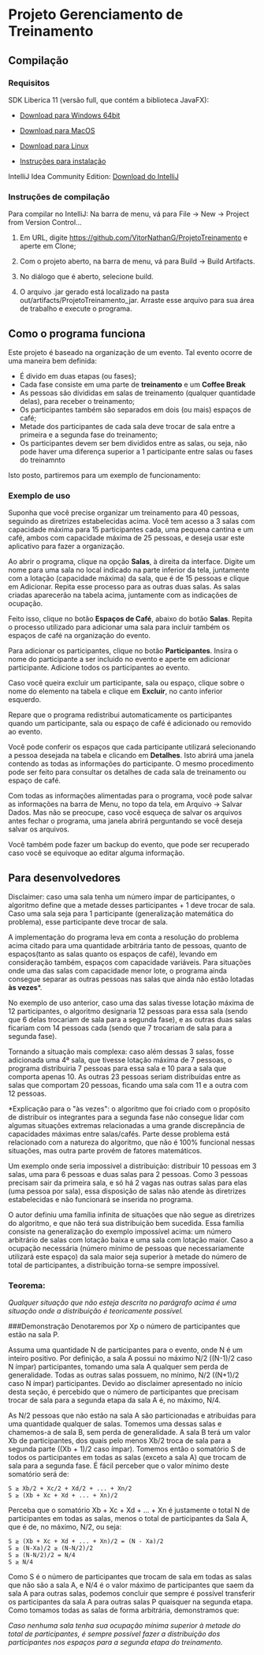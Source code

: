 # Projeto Gerenciamento de Treinamento

## Compilação
### Requisitos

SDK Liberica 11 (versão full, que contém a biblioteca JavaFX):

 - [Download para Windows 64bit](https://download.bell-sw.com/java/8u282+8/bellsoft-jdk8u282+8-windows-amd64-full.msi)

 - [Download para MacOS](https://download.bell-sw.com/java/8u282+8/bellsoft-jdk8u282+8-macos-amd64-full.dmg)

 - [Download para Linux](https://download.bell-sw.com/java/8u282+8/bellsoft-jdk8u282+8-linux-amd64-full.tar.gz)

 - [Instruções para instalação](https://bell-sw.com/pages/liberica_install_guide-11.0.9/)

IntelliJ Idea Community Edition: [Download do IntelliJ](https://www.jetbrains.com/pt-br/idea/)

### Instruções de compilação


Para compilar no IntelliJ: 
Na barra de menu, vá para File -> New -> Project from Version Control...

 1. Em URL, digite https://github.com/VitorNathanG/ProjetoTreinamento e aperte em Clone;

 2. Com o projeto aberto, na barra de menu, vá para Build -> Build Artifacts. 

 3. No diálogo que é aberto, selecione build.

 4. O arquivo .jar gerado está localizado na pasta out/artifacts/ProjetoTreinamento_jar. Arraste esse arquivo para sua área de trabalho e execute o programa.

## Como o programa funciona

Este projeto é baseado na organização de um evento. Tal evento ocorre de uma maneira bem definida:

 - É divido em duas etapas (ou fases);
 - Cada fase consiste em uma parte de __treinamento__ e um __Coffee Break__  
 - As pessoas são divididas em salas de treinamento (qualquer quantidade delas), para receber o treinamento;
 - Os participantes também são separados em dois (ou mais) espaços de café;
 - Metade dos participantes de cada sala deve trocar de sala entre a primeira e a segunda fase do treinamento;
 - Os participantes devem ser bem divididos entre as salas, ou seja, não pode haver uma diferença superior a 1 participante entre salas ou fases do treinamnto

Isto posto, partiremos para um exemplo de funcionamento:

### Exemplo de uso

Suponha que você precise organizar um treinamento para 40 pessoas, seguindo as diretrizes estabelecidas acima. 
Você tem acesso a 3 salas com capacidade máxima para 15 participantes cada, uma pequena cantina e um café,
ambos com capacidade máxima de 25 pessoas, e deseja usar este aplicativo para fazer a organização.

Ao abrir o programa, clique na opção __Salas__, à direita da interface. Digite um nome para uma sala no local indicado 
na parte inferior da tela, juntamente com a lotação (capacidade máxima) da sala, que é de 15 pessoas e clique em Adicionar.
Repita esse processo para as outras duas salas. As salas criadas aparecerão na tabela acima, juntamente com as
indicações de ocupação.

Feito isso, clique no botão __Espaços de Café__, abaixo do botão __Salas__. Repita o processo utilizado para adicionar uma
sala para incluir também os espaços de café na organização do evento.

Para adicionar os participantes, clique no botão __Participantes__. Insira o nome do participante a ser incluido no evento
e aperte em adicionar participante. Adicione todos os participantes ao evento.

Caso você queira excluir um participante, sala ou espaço, clique sobre o nome do elemento na tabela e clique em __Excluir__,
no canto inferior esquerdo.

Repare que o programa redistribui automaticamente os participantes quando um participante, sala ou espaço de café
é adicionado ou removido ao evento.

Você pode conferir os espaços que cada participante utilizará selecionando a pessoa desejada na tabela e clicando em 
__Detalhes__. Isto abrirá uma janela contendo as todas as informações do participante. O mesmo procedimento pode ser 
feito para consultar os detalhes de cada sala de treinamento ou espaço de café.

Com todas as informações alimentadas para o programa, você pode salvar as informações na barra de Menu, no topo da tela, 
em Arquivo -> Salvar Dados. Mas não se preocupe, caso você esqueça de salvar os arquivos antes fechar o programa, uma janela abrirá perguntando se 
você deseja salvar os arquivos. 

Você também pode fazer um backup do evento, que pode ser recuperado caso você se equivoque ao editar alguma informação. 

## Para desenvolvedores

Disclaimer: caso uma sala tenha um número ímpar de participantes, o algoritmo define que a metade desses participantes + 1 deve trocar de sala.
Caso uma sala seja para 1 participante (generalização matemática do problema), esse participante deve trocar de sala.

A implementação do programa leva em conta a resolução do problema acima citado para uma quantidade arbitrária tanto de pessoas, 
quanto de espaços(tanto as salas quanto os espaços de café), levando em consideração também, espaços com capacidade variáveis.
Para situações onde uma das salas com capacidade menor lote, o programa ainda consegue separar as outras pessoas nas salas que
ainda não estão lotadas __às vezes__*. 

No exemplo de uso anterior, caso uma das salas tivesse lotação máxima de 12 participantes, o algoritmo designaria 
12 pessoas para essa sala (sendo que 6 delas trocariam de sala para a segunda fase), e as outras duas salas ficariam com 14 
pessoas cada (sendo que 7 trocariam de sala para a segunda fase).

Tornando a situação mais complexa: caso além dessas 3 salas, fosse adicionada uma 4ª sala, que tivesse lotação máxima de 7
pessoas, o programa distribuiria 7 pessoas para essa sala e 10 para a sala que comporta apenas 10. As outras 23 pessoas seriam
distribuídas entre as salas que comportam 20 pessoas, ficando uma sala com 11 e a outra com 12 pessoas.

*Explicação para o "às vezes": o algoritmo que foi criado com o propósito de distribuir os integrantes
para a segunda fase não consegue lidar com algumas situações extremas relacionadas a uma grande discrepância de capacidades
máximas entre salas/cafés. Parte desse problema está relacionado com a natureza do algoritmo, que não é 100% funcional nessas situações,
mas outra parte provém de fatores matemáticos.

Um exemplo onde seria impossível a distribuição: distribuir 10 pessoas em 3 salas, uma para 6 pessoas e duas salas para 2 pessoas.
Como 3 pessoas precisam sair da primeira sala, e só há 2 vagas nas outras salas para elas (uma pessoa por sala), essa disposição de
salas não atende às diretrizes estabelecidas e não funcionará se inserida no programa.

O autor definiu uma família infinita de situações que não segue as diretrizes do algoritmo, e que não terá sua 
distribuição bem sucedida. Essa família consiste na generalização do exemplo impossível acima: um número arbitrário de 
salas com lotação baixa e uma sala com lotação maior. Caso a ocupação necessária (número mínimo de pessoas que 
necessariamente utilizará este espaço) da sala maior seja superior à metade do número de total de participantes, 
a distribuição torna-se sempre impossível. 

### Teorema:
_Qualquer situação que não esteja descrita no parágrafo acima é uma situação onde a distribuição é 
teoricamente possível._

###Demonstração
Denotaremos por Xp o número de participantes que estão na sala P.

Assuma uma quantidade N de participantes para o evento, onde N é um inteiro positivo. Por definição, 
a sala A possui no máximo N/2 ((N-1)/2 caso N ímpar) participantes, tomando uma sala A qualquer sem perda de generalidade. 
Todas as outras salas possuem, no mínimo, N/2 ((N+1)/2 caso N ímpar) participantes. Devido ao disclaimer apresentado no 
início desta seção, é percebido que o número de participantes que precisam trocar de sala para a segunda etapa da sala 
A é, no máximo, N/4.

As N/2 pessoas que não estão na sala A são particionadas e atribuidas para uma quantidade qualquer de salas. Tomemos uma
dessas salas e chamemos-a de sala B, sem perda de generalidade. A sala B terá um valor Xb de participantes, dos quais pelo menos
Xb/2 troca de sala para a segunda parte ((Xb + 1)/2 caso ímpar). Tomemos então o somatório S de todos os participantes em
todas as salas (exceto a sala A) que trocam de sala para a segunda fase. É fácil perceber que o valor mínimo deste somatório 
será de:

    S ≥ Xb/2 + Xc/2 + Xd/2 + ... + Xn/2
    S ≥ (Xb + Xc + Xd + ... + Xn)/2

Perceba que o somatório Xb + Xc + Xd + ... + Xn é justamente o total N de participantes em todas as salas, menos o total de
participantes da Sala A, que é de, no máximo, N/2, ou seja:

    S ≥ (Xb + Xc + Xd + ... + Xn)/2 = (N - Xa)/2
    S ≥ (N-Xa)/2 ≥ (N-N/2)/2
    S ≥ (N-N/2)/2 = N/4
    S ≥ N/4

Como S é o número de participantes que trocam de sala em todas as salas que não são a sala A, e N/4 é o valor máximo de 
participantes que saem da sala A para outras salas, podemos concluir que sempre é possível transferir os participantes da
sala A para outras salas P quaisquer na segunda etapa. Como tomamos todas as salas de forma arbitrária, demonstramos que:

_Caso nenhuma sala tenha sua ocupação mínima superior à metade do total de participantes, é sempre possível fazer 
a distribuição dos participantes nos espaços para a segunda etapa do treinamento._

